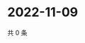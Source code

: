 # 2022-11-09

共 0 条

<!-- BEGIN WEIBO -->
<!-- 最后更新时间 Wed Nov 09 2022 15:16:48 GMT+0800 (China Standard Time) -->

<!-- END WEIBO -->
